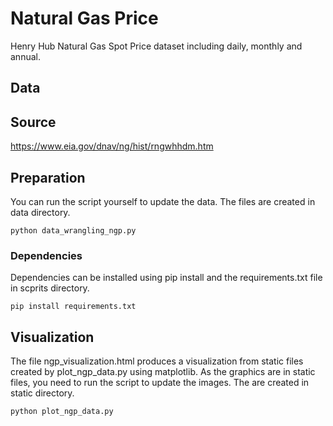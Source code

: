 # Natural Gas Price

Henry Hub Natural Gas Spot Price dataset including daily, monthly and annual.

## Data

## Source

https://www.eia.gov/dnav/ng/hist/rngwhhdm.htm

## Preparation

You can run the script yourself to update the data. The files are created in data directory.

```
python data_wrangling_ngp.py
```

### Dependencies

Dependencies can be installed using pip install and the requirements.txt file in scprits directory.

```
pip install requirements.txt
```

## Visualization

The file ngp_visualization.html produces a visualization from static files created by plot_ngp_data.py using matplotlib.
As the graphics are in static files, you need to run the script to update the images. The are created in static directory.

```
python plot_ngp_data.py
```
